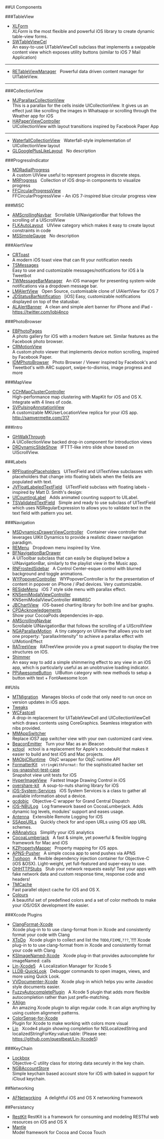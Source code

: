 ##UI Components

###TableView
- [XLForm](https://github.com/xmartlabs/XLForm)  
*XLForm* is the most flexible and powerful iOS library to create dynamic table-view forms.
- [SWTableViewCel](https://github.com/CEWendel/SWTableViewCel)  
An easy-to-use UITableViewCell subclass that implements a swippable content view which exposes utility buttons (similar to iOS 7 Mail Application)

---
- [RETableViewManager](https://github.com/romaonthego/RETableViewManager)  
Powerful data driven content manager for UITableView.

---
###CollectionView
- [MJParallaxCollectionView](https://github.com/mayuur/MJParallaxCollectionView)  
This is a parallax for the cells inside UICollectionView. It gives us an effect just like scrolling the images in Whatsapp or scrolling through the Weather app for iOS
- [HAPaperViewController](https://github.com/hebertialmeida/HAPaperViewController)  
UICollectionView with layout transitions inspired by Facebook Paper App

---

- [WaterfallCollectionView](https://github.com/SureCase/WaterfallCollectionView)  
Waterfall-style implementation of UICollectionView layout
- [GLGooglePlusLikeLayout](https://github.com/RATTLESNAKE-VIPER/GLGooglePlusLikeLayout)  
No description

###ProgressIndicator
- [MDRadialProgress](https://github.com/mdinacci/MDRadialProgress)  
A custom UIView useful to represent progress in discrete steps.
- [MRProgress](https://github.com/mrackwitz/MRProgress)  
Collection of iOS drop-in components to visualize progress
- [FFCircularProgressView](https://github.com/elbryan/FFCircularProgressView)  
FFCircularProgressView - An iOS 7-inspired blue circular progress view

###MISC
- [AMScrollingNavbar](https://github.com/andreamazz/AMScrollingNavbar)  
Scrollable UINavigationBar that follows the scrolling of a UIScrollView
- [FLKAutoLayout](https://github.com/floriankugler/FLKAutoLayout)  
UIView category which makes it easy to create layout constraints in code
- [MSSimpleGauge](https://github.com/sabymike/MSSimpleGauge)  
No description

###AlertView
- [CRToast](https://github.com/cruffenach/CRToast)  
A modern iOS toast view that can fit your notification needs
- [TSMessages](https://github.com/toursprung/TSMessages)  
Easy to use and customizable messages/notifications for iOS à la Tweetbot
- [TWMessageBarManager](https://github.com/terryworona/TWMessageBarManager)  
An iOS manager for presenting system-wide notifications via a dropdown message bar.
- [LMAlertView](https://github.com/lmcd/LMAlertView)  
Open Source, customisable clone of UIAlertView for iOS 7
- [JDStatusBarNotification](https://github.com/jaydee3/JDStatusBarNotification)  
[iOS] Easy, customizable notifications displayed on top of the statusbar.
- [ALAlertBanner](https://github.com/alobi/ALAlertBanner)  
A clean and simple alert banner for iPhone and iPad - https://twitter.com/lobi4nco

###PhotoBrowser
- [EBPhotoPages](https://github.com/EddyBorja/EBPhotoPages)  
A photo gallery for iOS with a modern feature set. Similar features as the Facebook photo browser.
- [CRMotionView](https://github.com/chroman/CRMotionView)  
A custom photo viewer that implements device motion scrolling, inspired by Facebook Paper.
- [IDMPhotoBrowser](https://github.com/ideaismobile/IDMPhotoBrowser)  
Photo Browser / Viewer inspired by Facebook's and Tweetbot's with ARC support, swipe-to-dismiss, image progress and more

###MapView
- [CCHMapClusterController](https://github.com/choefele/CCHMapClusterController)  
High-performance map clustering with MapKit for iOS and OS X. Integrate with 4 lines of code.
- [SVPulsingAnnotationView](https://github.com/samvermette/SVPulsingAnnotationView)  
A customizable MKUserLocationView replica for your iOS app.
http://samvermette.com/317

###Intro
- [GHWalkThrough](https://github.com/GnosisHub/GHWalkThrough)  
A UICollectionView backed drop-in component for introduction views
- [DRDynamicSlideShow](https://github.com/Dromaguirre/DRDynamicSlideShow)  
IFTTT-like intro slide show based on UIScrollView.

###Labels
- [RPFloatingPlaceholders](https://github.com/iwasrobbed/RPFloatingPlaceholders)  
UITextField and UITextView subclasses with placeholders that change into floating labels when the fields are populated with text.
- [JVFloatLabeledTextField](https://github.com/jverdi/JVFloatLabeledTextField)  
UITextField subclass with floating labels - inspired by Matt D. Smith's design:
- [UICountingLabel](https://github.com/dataxpress/UICountingLabel)  
Adds animated counting support to UILabel.
- [TSValidatedTextField](https://github.com/tomkowz/TSValidatedTextField)  
Simple and ready to use subclass of UITextField which uses NSRegularExpression to allows you to validate text in the text field with pattern you set.

###Navigation
- [MSDynamicsDrawerViewController](https://github.com/monospacecollective/MSDynamicsDrawerViewController)  
Container view controller that leverages UIKit Dynamics to provide a realistic drawer navigation paradigm.
- [REMenu](https://github.com/romaonthego/REMenu)  
Dropdown menu inspired by Vine.
- [BFNavigationBarDrawer](https://github.com/DrummerB/BFNavigationBarDrawer)  
A UIToolbar subclass that can easily be displayed below a UINavigationBar, similarly to the playlist view in the Music app.
- [RNFrostedSidebar](https://github.com/rnystrom/RNFrostedSidebar)  
A Control Center-esque control with blurred background and toggle animations.
- [WYPopoverController](https://github.com/nicolaschengdev/WYPopoverController)  
WYPopoverController is for the presentation of content in popover on iPhone / iPad devices. Very customizable.
- [RESideMenu](https://github.com/romaonthego/RESideMenu)  
iOS 7 style side menu with parallax effect.
- [KNSemiModalViewController](https://github.com/kentnguyen/KNSemiModalViewController)  
KNSemiModalViewController
###MISC
- [JBChartView](https://github.com/Jawbone/JBChartView)  
iOS-based charting library for both line and bar graphs.
- [CPDAcknowledgements](https://github.com/CocoaPods/CPDAcknowledgements)  
Show your CocoaPods dependencies in-app.
- [AMScrollingNavbar](https://github.com/andreamazz/AMScrollingNavbar)  
Scrollable UINavigationBar that follows the scrolling of a UIScrollView
- [NGAParallaxMotion](https://github.com/michaeljbishop/NGAParallaxMotion)  
A tiny category on UIView that allows you to set one property: "parallaxIntensity" to achieve a parallax effect with UIMotionEffect
- [RATreeView](https://github.com/Augustyniak/RATreeView)  
RATreeView provide you a great support to display the tree structures on IOS.
- [Shimmer](https://github.com/facebook/Shimmer)  
An easy way to add a simple shimmering effect to any view in an iOS app, which is particularly useful as an unobtrusive loading indicator.
- [PPiAwesomeButton](https://github.com/pepibumur/PPiAwesomeButton)  
UIButton category with new methods to setup a button with text + FontAwesome Icon

##Utils
- [MTMigration](https://github.com/mysterioustrousers/MTMigration)  
Manages blocks of code that only need to run once on version updates in iOS apps.
- [Tweaks](https://github.com/facebook/Tweaks)
- [WCFastcell](https://github.com/wczekalski/WCFastCell)  
A drop-in replacement for UITableViewCell and UICollectionViewCell which draws contents using CoreGraphics. Seamless integration with nibs provided.
- [MMAppSwitcher](https://github.com/vpdn/MMAppSwitcher)  
Replace iOS7 app switcher view with your own customized card view.
- [BeaconEmitter](https://github.com/lgaches/BeaconEmitter)  
Turn your Mac as an iBeacon
- [xctool](https://github.com/facebook/xctool)  
xctool is a replacement for Apple's xcodebuild that makes it easier to build and test iOS and Mac projects.
- [MAObjCRuntime](https://github.com/mikeash/MAObjCRuntime)  
ObjC wrapper for ObjC runtime API
- [FormatterKit](https://github.com/mattt/FormatterKit)  
`stringWithFormat:` for the sophisticated hacker set
- [ios-snapshot-test-case](https://github.com/facebook/ios-snapshot-test-case)  
Snapshot view unit tests for iOS
- [HyperImageView](https://github.com/xerxes235/HyperImageView)  
Fastest Image Drawing Control in iOS
- [overshare-kit](https://github.com/overshare/overshare-kit)  
A soup-to-nuts sharing library for iOS
- [iOS-System-Services](https://github.com/Shmoopi/iOS-System-Services)  
iOS System Services is a class to gather all available information about a device.
- [gcdobjc](https://github.com/mjmsmith/gcdobjc)  
Objective-C wrapper for Grand Central Dispatch
- [iOS-NBULog](https://github.com/CyberAgent/iOS-NBULog)  
Log framework based on CocoaLumberjack. Adds dynamic log levels, modules' support and eases usage.
- [Antenna](https://github.com/mattt/Antenna)  
Extensible Remote Logging for iOS
- [SSAppURLs](https://github.com/splinesoft/SSAppURLs)  
Quickly check for and open URLs using iOS app URL schemes.
- [ARAnalytics](https://github.com/orta/ARAnalytics)  
Simplify your iOS analytics
- [CocoaLumberjack](https://github.com/CocoaLumberjack/CocoaLumberjack)  
A fast & simple, yet powerful & flexible logging framework for Mac and iOS
- [KZPropertyMapper](https://github.com/krzysztofzablocki/KZPropertyMapper)  
Property mapping for iOS apps.
- [APNS-Pusher](https://github.com/blommegard/APNS-Pusher)  
A simple cocoa app to send pushes via APNS
- [Typhoon](https://github.com/typhoon-framework/Typhoon)  
A flexible dependency injection container for Objective-C (iOS &OSX). Light-weight, yet full-featured and super-easy to use.
- [OHHTTPStubs](https://github.com/AliSoftware/OHHTTPStubs)  
Stub your network requests easily! Test your apps with fake network data and custom response time, response code and headers!
- [TMCache](https://github.com/tumblr/TMCache)  
Fast parallel object cache for iOS and OS X.
- [Colours](https://github.com/bennyguitar/Colours)  
A beautiful set of predefined colors and a set of color methods to make your iOS/OSX development life easier.

###Xcode Plugins
- [ClangFormat-Xcode](https://github.com/travisjeffery/ClangFormat-Xcode)  
Xcode plug-in to to use clang-format from in Xcode and consistently format your code with Clang
- [XToDo](https://github.com/trawor/XToDo)  
Xcode plugin to collect and list the `TODO`,`FIXME`,`???`,`!!!!
Xcode plug-in to to use clang-format from in Xcode and consistently format your code with Clang
- [KSImageNamed-Xcode](https://github.com/ksuther/KSImageNamed-Xcode)  
Xcode plug-in that provides autocomplete for imageNamed: calls
- [Lin-Xcode5](https://github.com/questbeat/Lin-Xcode5)  
A Localization Manager for Xcode 5
- [LLDB-QuickLook](https://github.com/ryanolsonk/LLDB-QuickLook)  
Debugger commands to open images, views, and more using Quick Look.
- [VVDocumenter-Xcode](https://github.com/onevcat/VVDocumenter-Xcode)  
Xcode plug-in which helps you write Javadoc style documents easier.
- [FuzzyAutocompletePlugin](https://github.com/FuzzyAutocomplete/FuzzyAutocompletePlugin)  
A Xcode 5 plugin that adds more flexible autocompletion rather than just prefix-matching.
- [XAlign](https://github.com/qfish/XAlign)  
An amazing Xcode plugin to align regular code. It can align anything by using custom alignment patterns.
- [ColorSense-for-Xcode](https://github.com/omz/ColorSense-for-Xcode)  
Plugin for Xcode to make working with colors more visual
- [Lin](https://github.com/questbeat/Lin)  
Xcode4 plugin showing completion for NSLocalizedString and localizedStringForKey:value:table: (Please see: https://github.com/questbeat/Lin-Xcode5)

###KeyChain

- [Lockbox](https://github.com/granoff/Lockbox)  
Objective-C utility class for storing data securely in the key chain.
- [NGBAccountStore](https://github.com/JensRavens/NGBAccountStore)  
Simple keychain based account store for iOS with baked in support for iCloud keychain.

##Networking
- [AFNetworking](https://github.com/AFNetworking/AFNetworking)  
A delightful iOS and OS X networking framework

##Persistancy
- [RestKit](https://github.com/RestKit/RestKit)
RestKit is a framework for consuming and modeling RESTful web resources on iOS and OS X
- [Mantle](https://github.com/Mantle/Mantle)  
Model framework for Cocoa and Cocoa Touch
